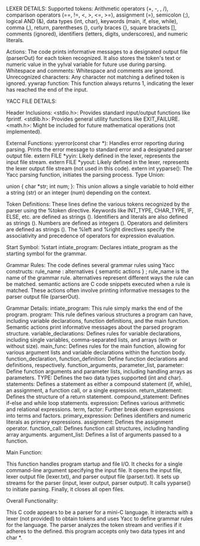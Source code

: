 LEXER DETAILS:
Supported tokens: 
Arithmetic operators (+, -, , /), comparison operators (==, !=, <, >, <=, >=), assignment (=), semicolon (;), logical AND (&), data types (int, char), keywords (main, if, else, while), comma (,), return, parentheses (), curly braces {}, square brackets [], comments (ignored), identifiers (letters, digits, underscores), and numeric literals.

Actions: 
The code prints informative messages to a designated output file (parserOut) for each token recognized. It also stores the token's text or numeric value in the yylval variable for future use during parsing.
Whitespace and comments: Whitespace and comments are ignored.
Unrecognized characters: Any character not matching a defined token is ignored.
yywrap function: This function always returns 1, indicating the lexer has reached the end of the input.

YACC FILE DETAILS: 

Header Inclusions:
<stdio.h>: Provides standard input/output functions like fprintf.
<stdlib.h>: Provides general utility functions like EXIT_FAILURE.
<math.h>: Might be included for future mathematical operations (not implemented).

External Functions:
yyerror(const char *): Handles error reporting during parsing. Prints the error message to standard error and a designated parser output file.
extern FILE *yyin: Likely defined in the lexer, represents the input file stream.
extern FILE *yyout: Likely defined in the lexer, represents the lexer output file stream (not used in this code).
extern int yyparse(): The Yacc parsing function, initiates the parsing process.
Type Union:

union { char *str; int num; }: This union allows a single variable to hold either a string (str) or an integer (num) depending on the context.

Token Definitions:
These lines define the various tokens recognized by the parser using the %token directive.
Keywords like INT_TYPE, CHAR_TYPE, IF, ELSE, etc. are defined as strings (<str>).
Identifiers and literals are also defined as strings (<str>).
Numbers are defined as integers (<num>).
Operators and delimiters are defined as strings (<str>).
The %left and %right directives specify the associativity and precedence of operators for expression evaluation.


Start Symbol:
%start intiate_program: Declares intiate_program as the starting symbol for the grammar.


Grammar Rules:
The code defines several grammar rules using Yacc constructs:
rule_name : alternatives { semantic actions } ;
rule_name is the name of the grammar rule.
alternatives represent different ways the rule can be matched.
semantic actions are C code snippets executed when a rule is matched. These actions often involve printing informative messages to the parser output file (parserOut).


Grammar Details:
intiate_program: This rule simply marks the end of the program.
program: This rule defines various structures a program can have, including variable declarations, function definitions, and the main function. Semantic actions print informative messages about the parsed program structure.
variable_declarations: Defines rules for variable declarations, including single variables, comma-separated lists, and arrays (with or without size).
main_func: Defines rules for the main function, allowing for various argument lists and variable declarations within the function body.
function_declaration, function_definition: Define function declarations and definitions, respectively.
function_arguments, parameter_list, parameter: Define function arguments and parameter lists, including handling arrays as parameters.
TYPE: Defines the two data types supported (int and char).
statements: Defines a statement as either a compound statement (if, while), an assignment, a function call, or a single expression.
return_statement: Defines the structure of a return statement.
compound_statement: Defines if-else and while loop statements.
expression: Defines various arithmetic and relational expressions.
term, factor: Further break down expressions into terms and factors.
primary_expression: Defines identifiers and numeric literals as primary expressions.
assignment: Defines the assignment operator.
function_call: Defines function call structures, including handling array arguments.
argument_list: Defines a list of arguments passed to a function.

Main Function:

This function handles program startup and file I/O.
It checks for a single command-line argument specifying the input file.
It opens the input file, lexer output file (lexer.txt), and parser output file (parser.txt).
It sets up streams for the parser (input, lexer output, parser output).
It calls yyparse() to initiate parsing.
Finally, it closes all open files.

Overall Functionality:

This C code appears to be a parser for a mini-C language. It interacts with a lexer (not provided) to obtain tokens and uses Yacc to define grammar rules for the language. The parser analyzes the token stream and verifies if it adheres to the defined.
this program accepts only two data types int and char *.



